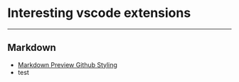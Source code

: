 # Interesting vscode extensions

---

## Markdown

- [Markdown Preview Github Styling](https://marketplace.visualstudio.com/items?itemName=bierner.markdown-preview-github-styles)
- test